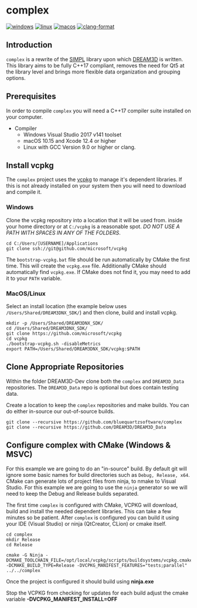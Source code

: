 # complex #

[![windows](https://github.com/BlueQuartzSoftware/complex/actions/workflows/windows.yml/badge.svg)](https://github.com/BlueQuartzSoftware/complex/actions/workflows/windows.yml) [![linux](https://github.com/BlueQuartzSoftware/complex/actions/workflows/linux.yml/badge.svg)](https://github.com/BlueQuartzSoftware/complex/actions/workflows/linux.yml) [![macos](https://github.com/BlueQuartzSoftware/complex/actions/workflows/macos.yml/badge.svg)](https://github.com/BlueQuartzSoftware/complex/actions/workflows/macos.yml) [![clang-format](https://github.com/BlueQuartzSoftware/complex/actions/workflows/format_push.yml/badge.svg)](https://github.com/BlueQuartzSoftware/complex/actions/workflows/format_push.yml)

## Introduction ##

`complex` is a rewrite of the [SIMPL](https://www.github.com/bluequartzsoftware/simpl) library upon which [DREAM3D](https://www.github.com/bluequartzsoftware/dream3d) is written. This library aims to be fully C++17 compliant, removes the need for Qt5 at the library level and brings more flexible data organization and grouping options.

## Prerequisites ##

In order to compile `complex` you will need a C++17 compiler suite installed on your computer.

+ Compiler
  + Windows Visual Studio 2017 v141 toolset
  + macOS 10.15 and Xcode 12.4 or higher
  + Linux with GCC Version 9.0 or higher or clang.

## Install vcpkg ##

The `complex` project uses the [vcpkg](https://www.github.com/microsoft/vcpkg) to manage it's dependent libraries. If this is not already installed on your system then you will need to download and compile it.

### Windows ###

Clone the vcpkg repository into a location that it will be used from. inside your home directory or at `C:/vcpkg` is a reasonable spot. *DO NOT USE A PATH WITH SPACES IN ANY OF THE FOLDERS*.

```(lang-console)
cd C:/Users/[USERNAME]/Applications
git clone ssh://git@github.com/microsoft/vcpkg
```

The `bootstrap-vcpkg.bat` file should be run automatically by CMake the first time. This will create the `vcpkg.exe` file. Additionally CMake should automatically find `vcpkg.exe`. If CMake does not find it, you may need to add it to your `PATH` variable.

### MacOS/Linux ###

Select an install location (the example below uses `/Users/Shared/DREAM3DNX_SDK/`) and then clone, build and install vcpkg.

```(lang-console)
mkdir -p /Users/Shared/DREAM3DNX_SDK/
cd /Users/Shared/DREAM3DNX_SDK/
git clone https://github.com/microsoft/vcpkg
cd vcpkg
./bootstrap-vcpkg.sh -disableMetrics
export PATH=/Users/Shared/DREAM3DNX_SDK/vcpkg:$PATH
```

## Clone Appropriate Repositories ##

Within the folder DREAM3D-Dev clone both the `complex` and `DREAM3D_Data` repositories. The `DREAM3D_Data` repo is optional but does contain testing data.

Create a location to keep the `complex` repositories and make builds. You can do either in-source our out-of-source builds.

```(lang-console)
git clone --recursive https://github.com/bluequartzsoftware/complex
git clone --recursive https://github.com/DREAM3D/DREAM3D_Data
```

## Configure complex with CMake (Windows & MSVC) ##

For this example we are going to do an "in-source" build. By default git will ignore some basic names for build directories such as `Debug, Release, x64`. CMake can generate lots of project files from ninja, to nmake to Visual Studio. For this example we are going to use the `ninja` generator so we will need to keep the Debug and Release builds separated.

The first time `complex` is configured with CMake, VCPKG will download, build and install the needed dependent libraries. This can take a few minutes so be patient. After `complex` is configured you can build it using your IDE (Visual Studio) or ninja (QtCreator, CLion) or cmake itself.

```(lang-console)
cd complex
mkdir Release
cd Release

cmake -G Ninja -DCMAKE_TOOLCHAIN_FILE=/opt/local/vcpkg/scripts/buildsystems/vcpkg.cmake -DCMAKE_BUILD_TYPE=Release -DVCPKG_MANIFEST_FEATURES="tests;parallel" ../../complex
```

Once the project is configured it should build using **ninja.exe**

Stop the VCPKG from checking for updates for each build adjust the cmake variable **-DVCPKG_MANIFEST_INSTALL=OFF**

